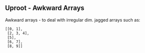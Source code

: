 ## Uproot - Awkward Arrays

Awkward arrays - to deal with irregular dim. jagged arrays such as:

```
[[0, 1],
 [2, 3, 4],
 [5],
 [6, 7],
 [8, 9]]
```

